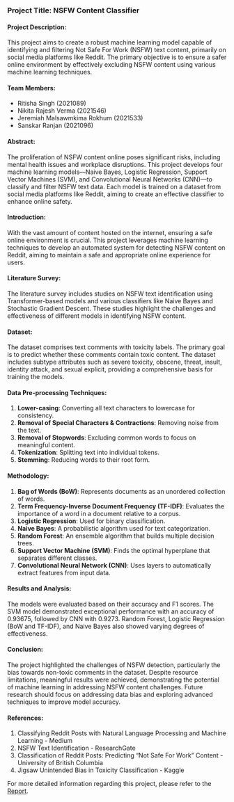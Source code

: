 ### Project Title: NSFW Content Classifier

#### Project Description:
This project aims to create a robust machine learning model capable of identifying and filtering Not Safe For Work (NSFW) text content, primarily on social media platforms like Reddit. The primary objective is to ensure a safer online environment by effectively excluding NSFW content using various machine learning techniques.

#### Team Members:
- Ritisha Singh (2021089)
- Nikita Rajesh Verma (2021546)
- Jeremiah Malsawmkima Rokhum (2021533)
- Sanskar Ranjan (2021096)

#### Abstract:
The proliferation of NSFW content online poses significant risks, including mental health issues and workplace disruptions. This project develops four machine learning models—Naive Bayes, Logistic Regression, Support Vector Machines (SVM), and Convolutional Neural Networks (CNN)—to classify and filter NSFW text data. Each model is trained on a dataset from social media platforms like Reddit, aiming to create an effective classifier to enhance online safety.

#### Introduction:
With the vast amount of content hosted on the internet, ensuring a safe online environment is crucial. This project leverages machine learning techniques to develop an automated system for detecting NSFW content on Reddit, aiming to maintain a safe and appropriate online experience for users.

#### Literature Survey:
The literature survey includes studies on NSFW text identification using Transformer-based models and various classifiers like Naive Bayes and Stochastic Gradient Descent. These studies highlight the challenges and effectiveness of different models in identifying NSFW content.

#### Dataset:
The dataset comprises text comments with toxicity labels. The primary goal is to predict whether these comments contain toxic content. The dataset includes subtype attributes such as severe toxicity, obscene, threat, insult, identity attack, and sexual explicit, providing a comprehensive basis for training the models.

#### Data Pre-processing Techniques:
1. **Lower-casing**: Converting all text characters to lowercase for consistency.
2. **Removal of Special Characters & Contractions**: Removing noise from the text.
3. **Removal of Stopwords**: Excluding common words to focus on meaningful content.
4. **Tokenization**: Splitting text into individual tokens.
5. **Stemming**: Reducing words to their root form.

#### Methodology:
1. **Bag of Words (BoW)**: Represents documents as an unordered collection of words.
2. **Term Frequency-Inverse Document Frequency (TF-IDF)**: Evaluates the importance of a word in a document relative to a corpus.
3. **Logistic Regression**: Used for binary classification.
4. **Naive Bayes**: A probabilistic algorithm used for text categorization.
5. **Random Forest**: An ensemble algorithm that builds multiple decision trees.
6. **Support Vector Machine (SVM)**: Finds the optimal hyperplane that separates different classes.
7. **Convolutional Neural Network (CNN)**: Uses layers to automatically extract features from input data.

#### Results and Analysis:
The models were evaluated based on their accuracy and F1 scores. The SVM model demonstrated exceptional performance with an accuracy of 0.93675, followed by CNN with 0.9273. Random Forest, Logistic Regression (BoW and TF-IDF), and Naive Bayes also showed varying degrees of effectiveness.

#### Conclusion:
The project highlighted the challenges of NSFW detection, particularly the bias towards non-toxic comments in the dataset. Despite resource limitations, meaningful results were achieved, demonstrating the potential of machine learning in addressing NSFW content challenges. Future research should focus on addressing data bias and exploring advanced techniques to improve model accuracy.

#### References:
1. Classifying Reddit Posts with Natural Language Processing and Machine Learning - Medium
2. NSFW Text Identification - ResearchGate
3. Classification of Reddit Posts: Predicting “Not Safe For Work” Content - University of British Columbia
4. Jigsaw Unintended Bias in Toxicity Classification - Kaggle

For more detailed information regarding this project, please refer to the [Report](Report.pdf).
